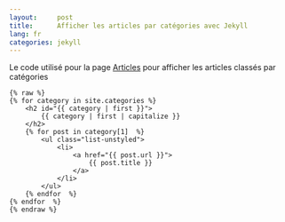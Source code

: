 ```yaml
---
layout:     post
title:      Afficher les articles par catégories avec Jekyll
lang: fr
categories: jekyll
---
```


Le code utilisé pour la page [Articles](/articles/) pour afficher les articles classés par catégories

```smarty 
{% raw %} 
{% for category in site.categories %} 
    <h2 id="{{ category | first }}">
        {{ category | first | capitalize }}
    </h2>
    {% for post in category[1]  %}
        <ul class="list-unstyled">
            <li>
                <a href="{{ post.url }}">
                    {{ post.title }}
                </a>
            </li>
        </ul>
    {% endfor  %}
{% endfor  %}
{% endraw %}
``` 

